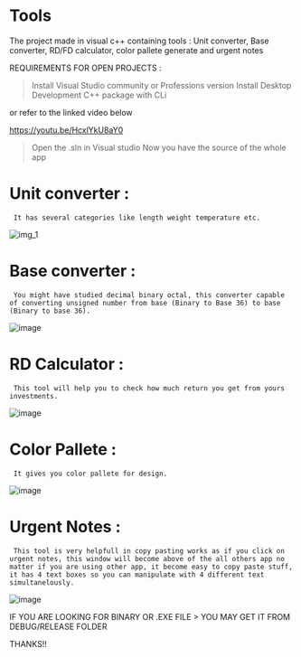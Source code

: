 # Tools
The project made in visual c++ containing tools : Unit converter, Base converter, RD/FD calculator, color pallete generate and urgent notes

REQUIREMENTS FOR OPEN PROJECTS : 

  > Install Visual Studio community or Professions version
  > Install Desktop Development C++ package with CLi

  or refer to the linked video below

  https://youtu.be/HcxlYkU8aY0

> Open the .sln in Visual studio
> Now you have the source of the whole app

# Unit converter : 
     It has several categories like length weight temperature etc.

![img_1](https://user-images.githubusercontent.com/67491472/184524371-547e462f-e63b-4721-a46f-3a46e17735b3.png)

# Base converter : 
     You might have studied decimal binary octal, this converter capable of converting unsigned number from base (Binary to Base 36) to base (Binary to base 36).

![image](https://user-images.githubusercontent.com/67491472/184524393-295fff79-9136-4a46-82f0-b8734b8e6b5a.png)

# RD Calculator :
     This tool will help you to check how much return you get from yours investments.

![image](https://user-images.githubusercontent.com/67491472/184524399-a1112c03-533c-4884-84f1-f7ad5ae85768.png)

# Color Pallete : 
     It gives you color pallete for design.

![image](https://user-images.githubusercontent.com/67491472/184524416-e5cfa4e1-19da-41f5-917f-1ff264ad6b83.png)

# Urgent Notes : 
     This tool is very helpfull in copy pasting works as if you click on urgent notes, this window will become above of the all others app no matter if you are using other app, it become easy to copy paste stuff, it has 4 text boxes so you can manipulate with 4 different text simultanelously.

![image](https://user-images.githubusercontent.com/67491472/184524521-cb2f584d-b1a8-430d-920b-1772a4a52aad.png)

   
IF YOU ARE LOOKING FOR BINARY OR .EXE FILE > YOU MAY GET IT FROM DEBUG/RELEASE FOLDER
 
THANKS!!
 
 
   
